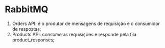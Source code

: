 # RabbitMQ
1. Orders API: é o produtor de mensagens de requisição e o consumidor de respostas;
2. Products API: consome as requisições e responde pela fila product_responses;